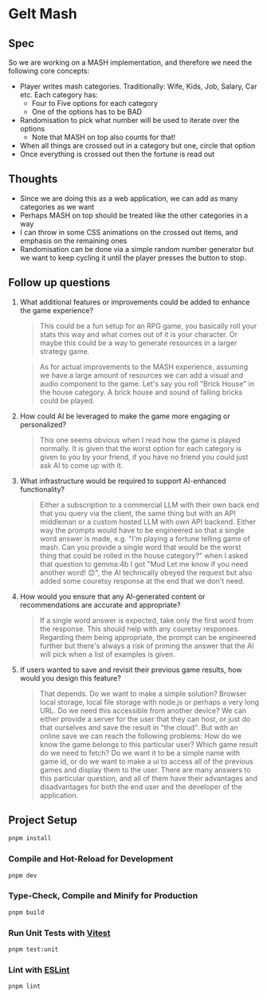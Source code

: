 # Gelt Mash

## Spec

So we are working on a MASH implementation, and therefore we need the following core concepts:

- Player writes mash categories. Traditionally: Wife, Kids, Job, Salary, Car etc. Each category has:
  - Four to Five options for each category
  - One of the options has to be BAD
- Randomisation to pick what number will be used to iterate over the options
  - Note that MASH on top also counts for that!
- When all things are crossed out in a category but one, circle that option
- Once everything is crossed out then the fortune is read out

## Thoughts

- Since we are doing this as a web application, we can add as many categories as we want
- Perhaps MASH on top should be treated like the other categories in a way
- I can throw in some CSS animations on the crossed out items, and emphasis on the remaining ones
- Randomisation can be done via a simple random number generator but we want to keep cycling it until the player presses the button to stop.

## Follow up questions

1. What additional features or improvements could be added to enhance the game experience?

   > This could be a fun setup for an RPG game, you basically roll your stats this way and what comes out of it is your character. Or maybe this could be a way to generate resources in a larger strategy game.

   > As for actual improvements to the MASH experience, assuming we have a large amount of resources we can add a visual and audio component to the game. Let's say you roll "Brick House" in the house category. A brick house and sound of falling bricks could be played.

2. How could AI be leveraged to make the game more engaging or personalized?
   > This one seems obvious when I read how the game is played normally. It is given that the worst option for each category is given to you by your friend, if you have no friend you could just ask AI to come up with it.
3. What infrastructure would be required to support AI-enhanced functionality?
   > Either a subscription to a commercial LLM with their own back end that you query via the client, the same thing but with an API middleman or a custom hosted LLM with own API backend. Either way the prompts would have to be engineered so that a single word answer is made, e.g. "I'm playing a fortune telling game of mash. Can you provide a single word that would be the worst thing that could be rolled in the house category?" when I asked that question to gemma:4b I got "Mud Let me know if you need another word! 😊", the AI technically obeyed the request but also added some couretsy response at the end that we don't need.
4. How would you ensure that any AI-generated content or recommendations are accurate and appropriate?
   > If a single word answer is expected, take only the first word from the response. This should help with any couretsy responses. Regarding them being appropriate, the prompt can be engineered further but there's always a risk of priming the answer that the AI will pick when a list of examples is given.
5. If users wanted to save and revisit their previous game results, how would you design this feature?
   > That depends. Do we want to make a simple solution? Browser local storage, local file storage with node.js or perhaps a very long URL. Do we need this accessible from another device? We can either provide a server for the user that they can host, or just do that ourselves and save the result in "the cloud". But with an online save we can reach the following problems: How do we know the game belongs to this particular user? Which game result do we need to fetch? Do we want it to be a simple name with game id, or do we want to make a ui to access all of the previous games and display them to the user. There are many answers to this particular question, and all of them have their advantages and disadvantages for both the end user and the developer of the application.

## Project Setup

```sh
pnpm install
```

### Compile and Hot-Reload for Development

```sh
pnpm dev
```

### Type-Check, Compile and Minify for Production

```sh
pnpm build
```

### Run Unit Tests with [Vitest](https://vitest.dev/)

```sh
pnpm test:unit
```

### Lint with [ESLint](https://eslint.org/)

```sh
pnpm lint
```
